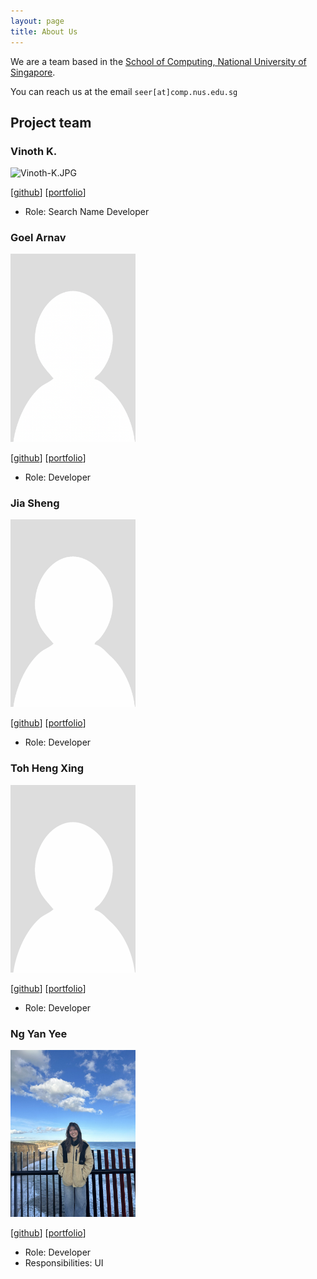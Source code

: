 ```yaml
---
layout: page
title: About Us
---
```


We are a team based in the [School of Computing, National University of Singapore](https://www.comp.nus.edu.sg).

You can reach us at the email `seer[at]comp.nus.edu.sg`

## Project team

### Vinoth K.
![Vinoth-K.JPG](..%2F..%2F..%2F..%2F..%2FDownloads%2FVinoth-K.JPG)

[[github](https://github.com/noth-k)]
[[portfolio](team/vinoth.md)]

* Role: Search Name Developer

### Goel Arnav

<img src="images/arnav-goel10.png" width="200px">

[[github](https://github.com/arnav-goel10)]
[[portfolio](team/arnav-goel10.md)]

* Role: Developer

### Jia Sheng

<img src="images/rimgik.png" width="200px">

[[github](https://github.com/rimgik)]
[[portfolio](team/rimgik.md)]

* Role: Developer

### Toh Heng Xing

<img src="images/tohhengxing.png" width="200px">

[[github](https://github.com/tohhengxing)]
[[portfolio](team/tohhengxing.md)]

* Role: Developer

### Ng Yan Yee

<img src="images/yyanyee.png" width="200px">

[[github](http://github.com/yyanyee)]
[[portfolio](team/yyanyee.md)]

* Role: Developer
* Responsibilities: UI

